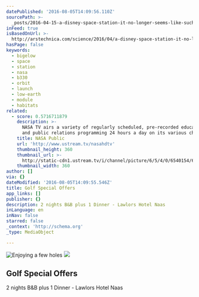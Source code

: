 ```yaml
---
datePublished: '2016-08-05T14:09:56.110Z'
sourcePath: >-
  _posts/2016-04-15-a-disney-space-station-it-no-longer-seems-like-such-a-goofy.md
inFeed: true
isBasedOnUrl: >-
  http://arstechnica.com/science/2016/04/a-disney-space-station-it-no-longer-seems-like-such-a-goofy-idea/
hasPage: false
keywords:
  - bigelow
  - space
  - station
  - nasa
  - b330
  - orbit
  - launch
  - low-earth
  - module
  - habitats
related:
  - score: 0.5716711879
    description: >-
      NASA TV airs a variety of regularly scheduled, pre-recorded educational
      and public relations programming 24 hours a day on its various channels.
    title: NASA Public
    url: 'http://www.ustream.tv/nasahdtv'
    thumbnail_height: 360
    thumbnail_url: >-
      http://static-cdn1.ustream.tv/i/channel/picture/6/5/4/0/6540154/6540154_nasatv_public_hr_1330361732,640x360,b:1.jpg
    thumbnail_width: 360
author: []
via: {}
dateModified: '2016-08-05T14:09:55.546Z'
title: Golf Special Offers
app_links: []
publisher: {}
description: 2 nights B&B plus 1 Dinner - Lawlors Hotel Naas
inLanguage: en
inNav: false
starred: false
_context: 'http://schema.org'
_type: MediaObject

---
```

![Enjoying a few holes ](https://the-grid-user-content.s3-us-west-2.amazonaws.com/13a6bad1-7abd-4160-8d83-621cf6e477bf.jpg)
![](https://the-grid-user-content.s3-us-west-2.amazonaws.com/6dcde05d-65b4-468a-8f23-cdbf61f5fbbc.jpg)

## Golf Special Offers

2 nights B&B plus 1 Dinner - Lawlors Hotel Naas
